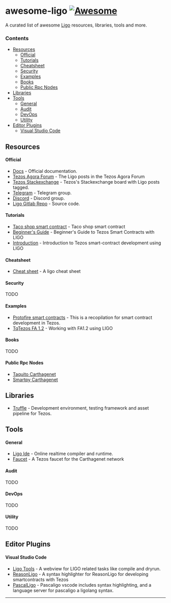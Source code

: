 # awesome-ligo [![Awesome](https://cdn.rawgit.com/sindresorhus/awesome/d7305f38d29fed78fa85652e3a63e154dd8e8829/media/badge.svg)](https://github.com/sindresorhus/awesome)

A curated list of awesome [Ligo](https://ligolang.org/) resources, libraries, tools and more.


### Contents
- [Resources](#resources)
    - [Official](#official)
    - [Tutorials](#tutorials)
    - [Cheatsheet](#cheatsheet)
    - [Security](#security)
    - [Examples](#examples)
    - [Books](#books)
    - [Public Rpc Nodes](#public-rpc-nodes)
- [Libraries](#libraries)
- [Tools](#tools)
    - [General](#general)
    - [Audit](#audit)
    - [DevOps](#devops)
    - [Utility](#utility)
- [Editor Plugins](#editor-plugins)
    - [Visual Studio Code](#visual-studio-code)


## Resources
#### Official
- [Docs](https://ligolang.org/docs/intro/introduction) - Official documentation.
- [Tezos Agora Forum](https://forum.tezosagora.org/tag/ligo) - The Ligo posts in the Tezos Agora Forum
- [Tezos Stackexchange](https://tezos.stackexchange.com/questions/tagged/ligo) - Tezos's Stackexchange board with Ligo posts tagged.
- [Telegram](https://t.me/LigoLang) - Telegram group.
- [Discord](https://discord.com/invite/9rhYaEt) - Discord group.
- [Ligo Gitlab Repo](https://gitlab.com/ligolang/ligo) - Source code.

#### Tutorials
- [Taco shop smart contract](https://ligolang.org/docs/tutorials/get-started/tezos-taco-shop-smart-contract/) - Taco shop smart contract
- [Beginner's Guide](https://www.youtube.com/watch?v=Ozf250c52AI) - Beginner's Guide to Tezos Smart Contracts with LIGO
- [Introduction](https://www.youtube.com/watch?v=GZe_zfNYjlA&t=1230s) - Introduction to Tezos smart-contract development using LIGO

#### Cheatsheet
- [Cheat sheet](https://ligolang.org/docs/api/cheat-sheet) - A ligo cheat sheet

#### Security
TODO

#### Examples
- [Protofire smart contracts](https://github.com/protofire/tezos-contracts-examples) - This is a recopilation for smart contract development in Tezos.
- [TqTezos FA 1.2](https://assets.tqtezos.com/docs/token-contracts/fa12/2-fa12-ligo/) - Working with FA1.2 using LIGO

#### Books
TODO

#### Public Rpc Nodes
- [Taquito Carthagenet](https://api.tez.ie/rpc/carthagenet)
- [Smartpy Carthagenet](http://carthagenet.smartpy.io/)


## Libraries
- [Truffle](https://www.trufflesuite.com/docs/tezos/truffle/quickstart) - Development environment, testing framework and asset pipeline for Tezos.

## Tools
#### General
- [Ligo Ide](https://ide.ligolang.org/) - Online realtime compiler and runtime.
- [Faucet](https://faucet.tzalpha.net/) - A Tezos faucet for the Carthagenet network

#### Audit
TODO

#### DevOps
TODO

#### Utility
TODO


## Editor Plugins
#### Visual Studio Code
- [Ligo Tools](https://marketplace.visualstudio.com/items?itemName=Ligo.ligo-tools) - A webview for LIGO related tasks like compile and dryrun.
- [ReasonLigo](https://marketplace.visualstudio.com/items?itemName=JamesBachini.reasonligo-vscode) - A syntax highlighter for ReasonLigo for developing smartcontracts with Tezos
- [PascalLigo](https://marketplace.visualstudio.com/items?itemName=LigoLang.pascaligo-vscode) - Pascaligo vscode includes syntax highlighting, and a language server for pascaligo a ligolang syntax.


---
